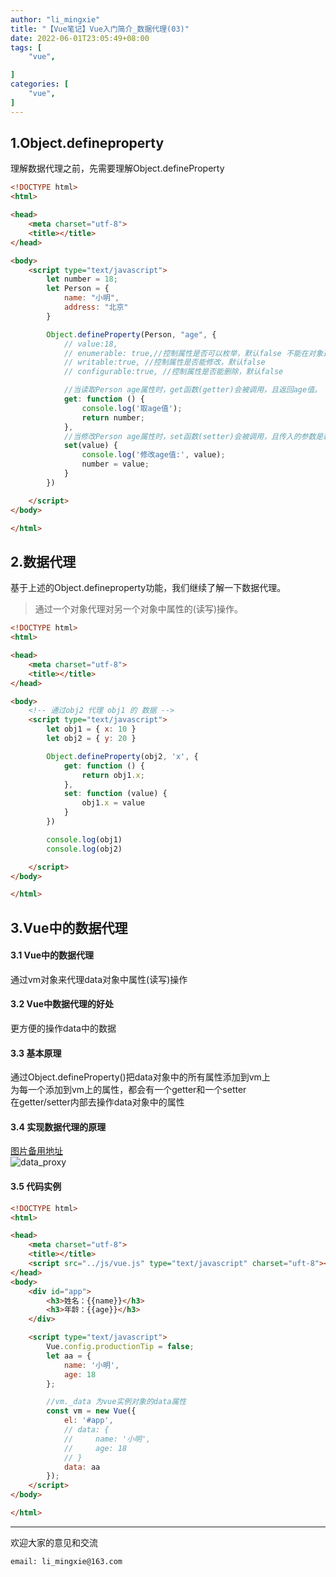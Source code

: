 ```yaml
---
author: "li_mingxie"
title: "【Vue笔记】Vue入门简介_数据代理(03)"
date: 2022-06-01T23:05:49+08:00
tags: [
    "vue",

]
categories: [
    "vue",
]
---
```


## 1.Object.defineproperty

理解数据代理之前，先需要理解Object.defineProperty<!--more-->

```html
<!DOCTYPE html>
<html>

<head>
    <meta charset="utf-8">
    <title></title>
</head>

<body>
    <script type="text/javascript">
        let number = 18;
        let Person = {
            name: "小明",
            address: "北京"
        }

        Object.defineProperty(Person, "age", {
            // value:18,
            // enumerable: true,//控制属性是否可以枚举，默认false 不能在对象遍历中查看
            // writable:true, //控制属性是否能修改，默认false
            // configurable:true, //控制属性是否能删除，默认false

            //当读取Person age属性时，get函数(getter)会被调用，且返回age值。
            get: function () {
                console.log('取age值');
                return number;
            },
            //当修改Person age属性时，set函数(setter)会被调用，且传入的参数是新的age值。
            set(value) {
                console.log('修改age值:', value);
                number = value;
            }
        })

    </script>
</body>

</html>
```

## 2.数据代理

基于上述的Object.defineproperty功能，我们继续了解一下数据代理。  

> 通过一个对象代理对另一个对象中属性的(读写)操作。

```html
<!DOCTYPE html>
<html>

<head>
    <meta charset="utf-8">
    <title></title>
</head>

<body>
    <!-- 通过obj2 代理 obj1 的 数据 -->
    <script type="text/javascript">
        let obj1 = { x: 10 }
        let obj2 = { y: 20 }

        Object.defineProperty(obj2, 'x', {
            get: function () {
                return obj1.x;
            },
            set: function (value) {
                obj1.x = value
            }
        })

        console.log(obj1)
        console.log(obj2)

    </script>
</body>

</html>
```

## 3.Vue中的数据代理

#### 3.1 Vue中的数据代理  

通过vm对象来代理data对象中属性(读写)操作  

#### 3.2 Vue中数据代理的好处  

更方便的操作data中的数据  

#### 3.3 基本原理  

通过Object.defineProperty()把data对象中的所有属性添加到vm上  
为每一个添加到vm上的属性，都会有一个getter和一个setter  
在getter/setter内部去操作data对象中的属性  

#### 3.4 实现数据代理的原理

[图片备用地址](https://limingxie.github.io/images/js/vue/data_proxy.png)  
![data_proxy](https://mingxie-blog.oss-cn-beijing.aliyuncs.com/image/js/vue/data_proxy.png?x-oss-process=image/resize,w_800,m_lfit)

#### 3.5 代码实例

```html
<!DOCTYPE html>
<html>

<head>
    <meta charset="utf-8">
    <title></title>
    <script src="../js/vue.js" type="text/javascript" charset="uft-8"></script>
</head>
<body>
    <div id="app">
        <h3>姓名：{{name}}</h3>
        <h3>年龄：{{age}}</h3>
    </div>

    <script type="text/javascript">
        Vue.config.productionTip = false;
        let aa = {
            name: '小明',
            age: 18
        };

        //vm._data 为vue实例对象的data属性
        const vm = new Vue({
            el: '#app',
            // data: {
            //     name: '小明',
            //     age: 18
            // }
            data: aa
        });
    </script>
</body>

</html>
```

----------------------------------------------
欢迎大家的意见和交流

`email: li_mingxie@163.com`
